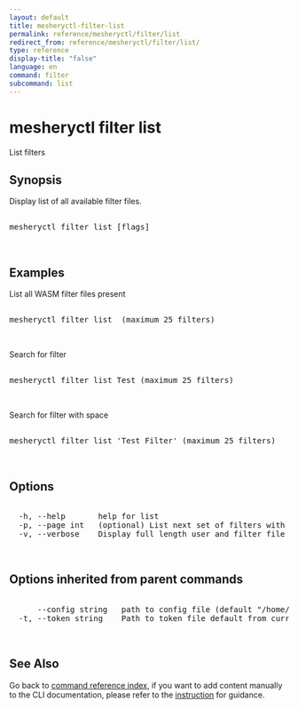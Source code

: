 ```yaml
---
layout: default
title: mesheryctl-filter-list
permalink: reference/mesheryctl/filter/list
redirect_from: reference/mesheryctl/filter/list/
type: reference
display-title: "false"
language: en
command: filter
subcommand: list
---
```


# mesheryctl filter list

List filters

## Synopsis

Display list of all available filter files.

<pre class='codeblock-pre'>
<div class='codeblock'>
mesheryctl filter list [flags]

</div>
</pre>

## Examples

List all WASM filter files present

<pre class='codeblock-pre'>
<div class='codeblock'>
mesheryctl filter list	(maximum 25 filters)

</div>
</pre>

Search for filter

<pre class='codeblock-pre'>
<div class='codeblock'>
mesheryctl filter list Test (maximum 25 filters)

</div>
</pre>

Search for filter with space

<pre class='codeblock-pre'>
<div class='codeblock'>
mesheryctl filter list 'Test Filter' (maximum 25 filters)

</div>
</pre>

## Options

<pre class='codeblock-pre'>
<div class='codeblock'>
  -h, --help       help for list
  -p, --page int   (optional) List next set of filters with --page (default = 1) (default 1)
  -v, --verbose    Display full length user and filter file identifiers

</div>
</pre>

## Options inherited from parent commands

<pre class='codeblock-pre'>
<div class='codeblock'>
      --config string   path to config file (default "/home/runner/.meshery/config.yaml")
  -t, --token string    Path to token file default from current context

</div>
</pre>

## See Also

Go back to [command reference index](/reference/mesheryctl/), if you want to add content manually to the CLI documentation, please refer to the [instruction](/project/contributing/contributing-cli#preserving-manually-added-documentation) for guidance.
